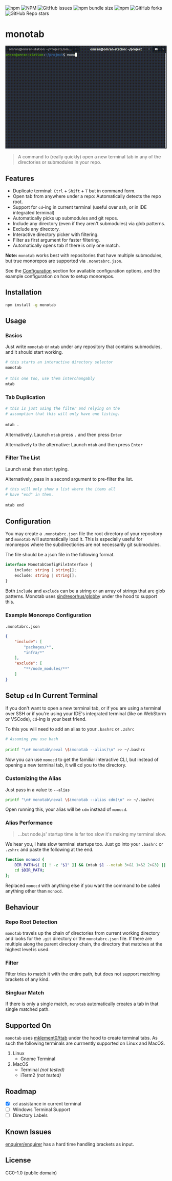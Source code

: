 ![npm](https://img.shields.io/npm/v/monotab)
![NPM](https://img.shields.io/npm/l/monotab)
![GitHub issues](https://img.shields.io/github/issues/omranjamal/monotab)
![npm bundle size](https://img.shields.io/bundlephobia/min/monotab)
![npm](https://img.shields.io/npm/dw/monotab)
![GitHub forks](https://img.shields.io/github/forks/omranjamal/monotab)
![GitHub Repo stars](https://img.shields.io/github/stars/omranjamal/monotab)


# monotab

![monotab demo](https://github.com/omranjamal/monotab/blob/static/monotab-demo.gif?raw=true)

> A command to (really quickly) open a new terminal tab in any of the directories or submodules in your repo.

## Features

- Duplicate terminal: `Ctrl` + `Shift` + `T` but in command form.
- Open tab from anywhere under a repo: Automatically detects the repo root.
- Support for `cd`-ing in current terminal (useful over ssh, or in IDE integrated terminal)
- Automatically picks up submodules and git repos.
- Include any directory (even if they aren't submodules) via glob patterns.
- Exclude any directory.
- Interactive directory picker with filtering.
- Filter as first argument for faster filtering.
- Automatically opens tab if there is only one match.

**Note:** `monotab` works best with repositories that have multiple submodules, but true monorepos are supported via `.monotabrc.json`.

See the [Configuration](#configuration) section for available
configuration options, and the example configuration on 
how to setup monorepos.

## Installation

```bash
npm install -g monotab
```

## Usage

### Basics

Just write `monotab` or `mtab` under any repository that contains submodules, and it should start working.

```bash
# this starts an interactive directory selector
monotab

# this one too, use them interchangably
mtab
```

### Tab Duplication

```bash
# this is just using the filter and relying on the
# assumption that this will only have one listing.

mtab .
```

Alternatively. Launch `mtab` press `.` and then press `Enter`

Alternatively to the alternative: Launch `mtab` and then press `Enter`

### Filter The List

Launch `mtab` then start typing.

Alternatively, pass in a second argument to pre-filter
the list.

```bash
# this will only show a list where the items all
# have "end" in them.

mtab end
```

## Configuration

You may create a `.monotabrc.json` file the root
directory of your repository and `monotab` will automatically
load it. This is especially useful for monorepos where
the subdirectiories are not necessarily git submodules.

The file should be a json file in the following format.

```typescript
interface MonotabConfigFileInterface {
    include: string | string[];
    exclude: string | string[];
}
```

Both `include` and `exclude` can be a string or an array of strings
that are glob patterns. Monotab uses [sindresorhus/globby](https://github.com/sindresorhus/globby) under the hood to support this.

### Example Monorepo Configuration

`.monotabrc.json`

```json
{
    "include": [
        "packages/*",
        "infra/*"
    ],
    "exclude": [
        "**/node_modules/**"
    ]
}
```

## Setup `cd` In Current Terminal

If you don't want to open a new terminal tab, or if you are using a terminal over SSH or if you're using your IDE's integrated terminal
(like on WebStorm or VSCode), `cd`-ing is your best friend.

To this you will need to add an alias to your `.bashrc` or `.zshrc`

```bash
# Assuming you use bash

printf "\n# monotab\neval \$(monotab --alias)\n" >> ~/.bashrc
```

Now you can use `monocd` to get the familiar interactive CLI,
but instead of opening a new terminal tab, it will cd you
to the directory.

### Customizing the Alias

Just pass in a value to `--alias`

```bash
printf "\n# monotab\neval \$(monotab --alias cdm)\n" >> ~/.bashrc
```

Open running this, your alias will be `cdm` instead of `monocd`.

### Alias Performance

> ...but node.js' startup time is far too slow
> it's making my terminal slow.

We hear you, I hate slow terminal startups too.
Just go into your `.bashrc` or `.zshrc` and paste the following at the end.

```bash
function monocd {
    DIR_PATH=$( [[ ! -z "$1" ]] && (mtab $1 --notab 3>&1 1>&2 2>&3) || (mtab --notab 3>&1 1>&2 2>&3) );
    cd $DIR_PATH;
};
```

Replaced `monocd` with anything else if you want the command to be called anything other than `monocd`.

## Behaviour

### Repo Root Detection

`monotab` travels up the chain of directories from current working directory
and looks for the `.git` directory or the `monotabrc.json` file. If there are multiple
along the parent directory chain, the directory that matches at the highest level
is used.

### Filter

Filter tries to match it with the entire path, but does not support matching brackets
of any kind.

### Singluar Match

If there is only a single match, `monotab` automatically creates a tab in that
single matched path.

## Supported On

`monotab` uses [mklement0/ttab](https://github.com/mklement0/ttab)
under the hood to create terminal tabs. As such the following
terminals are currnently supported on Linux and MacOS.

1. Linux
    - Gnome Terminal
2. MacOS
    - Terminal _(not tested)_
    - iTerm2 _(not tested)_

## Roadmap

- [x] `cd` assistance in current terminal
- [ ] Windows Terminal Support
- [ ] Directory Labels

## Known Issues

[enquirer/enquirer](https://github.com/enquirer/enquirer) has a
hard time handling brackets as input.

## License

CC0-1.0 (public domain)